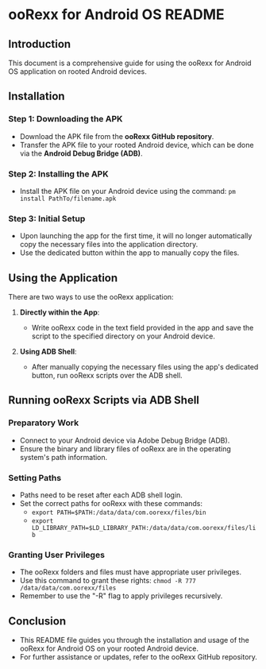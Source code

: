 # ooRexx for Android OS README

## Introduction
This document is a comprehensive guide for using the ooRexx for Android OS application on rooted Android devices.

## Installation

### Step 1: Downloading the APK
- Download the APK file from the **ooRexx GitHub repository**.
- Transfer the APK file to your rooted Android device, which can be done via the **Android Debug Bridge (ADB)**.

### Step 2: Installing the APK
- Install the APK file on your Android device using the command: `pm install PathTo/filename.apk`

### Step 3: Initial Setup
- Upon launching the app for the first time, it will no longer automatically copy the necessary files into the application directory.
- Use the dedicated button within the app to manually copy the files.

## Using the Application

There are two ways to use the ooRexx application:

1. **Directly within the App**:
   - Write ooRexx code in the text field provided in the app and save the script to the specified directory on your Android device.

2. **Using ADB Shell**:
   - After manually copying the necessary files using the app's dedicated button, run ooRexx scripts over the ADB shell.

## Running ooRexx Scripts via ADB Shell

### Preparatory Work
- Connect to your Android device via Adobe Debug Bridge (ADB).
- Ensure the binary and library files of ooRexx are in the operating system's path information.

### Setting Paths
- Paths need to be reset after each ADB shell login.
- Set the correct paths for ooRexx with these commands:
  - `export PATH=$PATH:/data/data/com.oorexx/files/bin`
  - `export LD_LIBRARY_PATH=$LD_LIBRARY_PATH:/data/data/com.oorexx/files/lib`

### Granting User Privileges
- The ooRexx folders and files must have appropriate user privileges.
- Use this command to grant these rights: `chmod -R 777 /data/data/com.oorexx/files`
- Remember to use the "-R" flag to apply privileges recursively.

## Conclusion
- This README file guides you through the installation and usage of the ooRexx for Android OS on your rooted Android device.
- For further assistance or updates, refer to the ooRexx GitHub repository.

